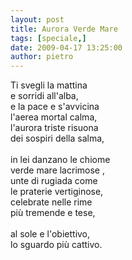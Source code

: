 ```yaml
---
layout: post
title: Aurora Verde Mare
tags: [speciale,]
date: 2009-04-17 13:25:00
author: pietro
---
```

Ti svegli la mattina<br/>e sorridi all'alba,<br/>e la pace e s'avvicina<br/>l'aerea mortal calma,<br/>l'aurora triste risuona<br/>dei sospiri della salma,<br/><br/>in lei danzano le chiome<br/>verde mare lacrimose ,<br/>unte di rugiada come<br/>le praterie vertiginose,<br/>celebrate nelle rime<br/>più tremende e tese,<br/><br/>al sole e l'obiettivo,<br/>lo sguardo più cattivo.

